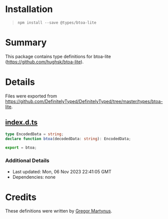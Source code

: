 # Installation
> `npm install --save @types/btoa-lite`

# Summary
This package contains type definitions for btoa-lite (https://github.com/hughsk/btoa-lite).

# Details
Files were exported from https://github.com/DefinitelyTyped/DefinitelyTyped/tree/master/types/btoa-lite.
## [index.d.ts](https://github.com/DefinitelyTyped/DefinitelyTyped/tree/master/types/btoa-lite/index.d.ts)
````ts
type EncodedData = string;
declare function btoa(decodedData: string): EncodedData;

export = btoa;

````

### Additional Details
 * Last updated: Mon, 06 Nov 2023 22:41:05 GMT
 * Dependencies: none

# Credits
These definitions were written by [Gregor Martynus](https://github.com/gr2m).
